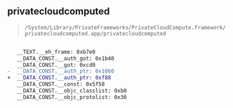 ## privatecloudcomputed

> `/System/Library/PrivateFrameworks/PrivateCloudCompute.framework/privatecloudcomputed.app/privatecloudcomputed`

```diff

   __TEXT.__eh_frame: 0xb7e0
   __DATA_CONST.__auth_got: 0x1b40
   __DATA_CONST.__got: 0xcd0
-  __DATA_CONST.__auth_ptr: 0x1060
+  __DATA_CONST.__auth_ptr: 0xf88
   __DATA_CONST.__const: 0x5f58
   __DATA_CONST.__objc_classlist: 0xb0
   __DATA_CONST.__objc_protolist: 0x30

```

